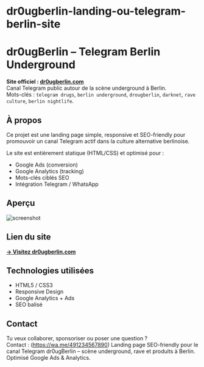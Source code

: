 # dr0ugberlin-landing-ou-telegram-berlin-site
# dr0ugBerlin – Telegram Berlin Underground

**Site officiel : [dr0ugberlin.com](https://dr0ugberlin.com)**  
Canal Telegram public autour de la scène underground à Berlin.  
Mots-clés : `telegram drugs`, `berlin underground`, `drougberlin`, `darknet`, `rave culture`, `berlin nightlife`.

## À propos

Ce projet est une landing page simple, responsive et SEO-friendly pour promouvoir un canal Telegram actif dans la culture alternative berlinoise.

Le site est entièrement statique (HTML/CSS) et optimisé pour :
- Google Ads (conversion)
- Google Analytics (tracking)
- Mots-clés ciblés SEO
- Intégration Telegram / WhatsApp

## Aperçu

![screenshot](preview.png)

## Lien du site

[**→ Visitez dr0ugberlin.com**](https://dr0ugberlin.com)

## Technologies utilisées

- HTML5 / CSS3
- Responsive Design
- Google Analytics + Ads
- SEO balisé

## Contact

Tu veux collaborer, sponsoriser ou poser une question ?  
Contact : (https://wa.me/491234567890)
Landing page SEO-friendly pour le canal Telegram dr0ugBerlin – scène underground, rave et produits à Berlin. Optimisé Google Ads &amp; Analytics.
